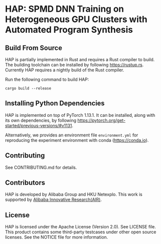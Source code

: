 HAP: SPMD DNN Training on Heterogeneous GPU Clusters with Automated Program Synthesis
=====================================================================================

## Build From Source

HAP is partially implemented in Rust and requires a Rust compiler to build. The building toolchain can be installed by
following https://rustup.rs. Currently HAP requires a nightly build of the Rust compiler.

Run the following command to build HAP:

```
cargo build --release
```

## Installing Python Dependencies

HAP is implemented on top of PyTorch 1.13.1. It can be installed, along with its own dependencies, by following
https://pytorch.org/get-started/previous-versions/#v1131.

Alternatively, we provides an environment file `environment.yml` for reproducing the experiment environment with conda
(https://conda.io).


## Contributing

See CONTRIBUTING.md for details.

## Contributors

HAP is developed by Alibaba Group and HKU Netexplo. This work is supported by [Alibaba Innovative Research(AIR)](https://damo.alibaba.com/air/).

## License

HAP is licensed under the Apache License (Version 2.0). See LICENSE file.
This product contains some third-party testcases under other open source licenses.
See the NOTICE file for more information.


